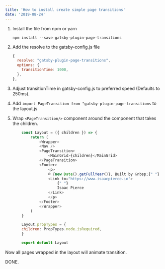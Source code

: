 ```yaml
---
title: 'How to install create simple page transitions'
date: '2019-08-24'
---
```



1. Install the file from npm or yarn

    `npm install --save gatsby-plugin-page-transitions`

2. Add the resolve to the gatsby-config.js file

    ```js  
    {
      resolve: "gatsby-plugin-page-transitions",
      options: {
        transitionTime: 1000,
      },
    },
    ```

3. Adjust transitionTime in gatsby-config.js to preferred speed (Defaults to 250ms).

4. Add `import PageTransition from "gatsby-plugin-page-transitions` to the layout.js 

5. Wrap `<PageTransition/>` component around the component that takes the children.

    ```js
        const Layout = ({ children }) => {
            return (
                <Wrapper>
                <Nav />
                <PageTransition>
                    <MainGrid>{children}</MainGrid>
                </PageTransition>
                <Footer>
                    <p>
                    © {new Date().getFullYear()}, Built by &nbsp;{" "}
                    <Link to="https://www.isaacpierce.io">
                        {" "}
                        Isaac Pierce
                    </Link>
                    </p>
                </Footer>
                </Wrapper>
            )
        }

        Layout.propTypes = {
        children: PropTypes.node.isRequired,
        }

        export default Layout
    ```

Now all pages wrapped in the layout will animate transition.

DONE.